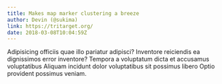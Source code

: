 ```yaml
---
title: Makes map marker clustering a breeze
author: Devin (@sukima)
link: https://tritarget.org/
date: 2018-03-08T10:04:59Z
---
```

Adipisicing officiis quae illo pariatur adipisci? Inventore reiciendis ea
dignissimos error inventore? Tempora a voluptatum dicta et accusamus
voluptatibus Aliquam incidunt dolor voluptatibus sit possimus libero Optio
provident possimus veniam.
